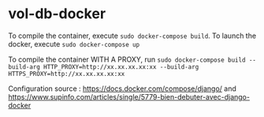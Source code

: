 # vol-db-docker

To compile the container, execute `sudo docker-compose build`. 
To launch the docker, execute `sudo docker-compose up`

To compile the container WITH A PROXY, run `sudo docker-compose build --build-arg HTTP_PROXY=http://xx.xx.xx.xx:xx --build-arg HTTPS_PROXY=http://xx.xx.xx.xx:xx`

Configuration source : https://docs.docker.com/compose/django/ and https://www.supinfo.com/articles/single/5779-bien-debuter-avec-django-docker
